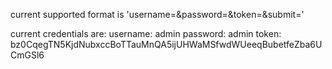 current supported format is 'username=&password=&token=&submit='

current credentials are:
        username: admin
        password: admin
        token: bz0CqegTN5KjdNubxccBoTTauMnQA5ijUHWaMSfwdWUeeqBubetfeZba6UCmGSl6